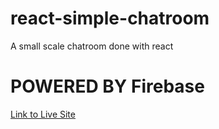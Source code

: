 # react-simple-chatroom
A small scale chatroom done with react

# POWERED BY Firebase
<a href="https://betachatroom-c9266.web.app">Link to Live Site</a>
